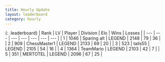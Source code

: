 ```yaml
---
title: Hourly Update
layout: leaderboard
category: hourly
---
```


{: .leaderboard}
| Rank | LV | Player | Division | Elo | Wins | Losses |
| --- | --- | --- | --- | --- | --- | --- |
| <span data-change="0">1</span> | 1046 | <span title="ID: 203132">Sparing alt</span> | LEGEND | <span data-change="0">2148</span> | <span data-change="0">79</span> | <span data-change="0">36</span> |
| <span data-change="0">2</span> | 909 | <span title="ID: 228528">ChessMaster1</span> | LEGEND | <span data-change="0">2133</span> | <span data-change="0">69</span> | <span data-change="0">20</span> |
| <span data-change="0">3</span> | 523 | <span title="ID: 170123">tails55</span> | LEGEND | <span data-change="0">2105</span> | <span data-change="0">54</span> | <span data-change="0">16</span> |
| <span data-change="0">4</span> | 1364 | <span title="ID: 164871">TeamMario</span> | LEGEND | <span data-change="0">2103</span> | <span data-change="0">42</span> | <span data-change="0">7</span> |
| <span data-change="0">5</span> | 351 | <span title="ID: 398821">MERTOTEL</span> | LEGEND | <span data-change="0">2096</span> | <span data-change="0">67</span> | <span data-change="0">25</span> |